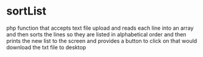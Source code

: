 # sortList
php function that accepts text file upload and reads each line into an array and then sorts the lines so they are listed in alphabetical order and then prints the new list to the screen and provides a button to click on that would download the txt file to desktop
